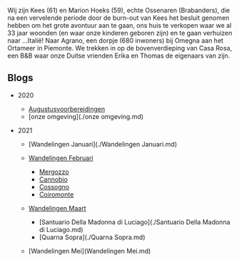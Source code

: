 Wij zijn Kees (61) en Marion Hoeks (59), echte Ossenaren (Brabanders), die na een vervelende periode door de burn-out van Kees het besluit genomen hebben om het grote avontuur aan te gaan, ons huis te verkopen waar we al 33 jaar woonden (en waar onze kinderen geboren zijn) en te gaan verhuizen naar ...Italië! 
Naar Agrano, een dorpje (680 inwoners) bij Omegna aan het Ortameer in Piemonte. We trekken in op de bovenverdieping van Casa Rosa, een B&B waar onze Duitse vrienden Erika en Thomas de eigenaars van zijn.  

## Blogs
* 2020 
  * [Augustusvoorbereidingen](./Augustusvoorbereidingen.md)
  * [onze omgeving](./onze omgeving.md)

* 2021
  * [Wandelingen Januari](./Wandelingen Januari.md)
  * [Wandelingen Februari](./Wandelingen.md)
      * [Mergozzo](./Mergozzo.md)
      * [Cannobio](./Cannobio.md)
      * [Cossogno](./Cossogno.md)
      * [Coiromonte](./Coiromonte.md)
      
  * [Wandelingen Maart](./Wandelingen.md)
      * [Santuario Della Madonna di Luciago](./Santuario Della Madonna di Luciago.md)    
      * [Quarna Sopra](./Quarna Sopra.md)
  * [Wandelingen Mei](Wandelingen Mei.md)
